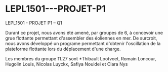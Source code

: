 # LEPL1501---PROJET-P1
LEPL1501 - PROJET P1 – Q1

Durant ce projet, nous avons été amené, par groupes de 6, à concevoir une grue flottante permettant d'assembler des éoliennes en mer. De surcroit, nous avons développé un programe permettant d'obtenir l'oscillation de la plateforme flottante lors du déplacement d'une charge.

Les membres du groupe 11.27 sont *Thibault Lootvoet, Romain Loncour, Hugolin Louis, Nicolas Luyckx, Safiya Nouidei et Clara Nys
